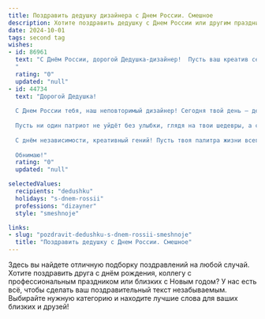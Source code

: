 ```yaml
---
title: Поздравить дедушку дизайнера с Днем России. Смешное
description: Хотите поздравить дедушку с Днем России или другим праздником? Наш ИИ создаст незабываемое поздравление, а вы обязательно выделитесь среди других.  
date: 2024-10-01
tags: second tag
wishes:
- id: 86961
  text: "С Днём России, дорогой Дедушка-дизайнер!  Пусть ваш креатив сегодня будет настолько же ярким и впечатляющим, как триколор, а фантазия – настолько же необъятной, как русская душа (и как ваш будущий шедевр, который вы, конечно же,  уже придумали!).  Желаю вам крепкого здоровья и  столько вдохновения, чтобы хватило на дизайн целой страны –  а лучше, двух!
  "
  rating: "0"
  updated: "null"
- id: 44734
  text: "Дорогой Дедушка!
  
  С Днем России тебя, наш неповторимый дизайнер! Сегодня твой день — день нашей страны и твоя возможность «покрасить» его в яркие цвета! Пусть наши берёзки вянут от зависти к твоим креативным идеям, а флаги развиваются так же гордо, как твои самые смелые проекты!
  
  Пусть ни один патриот не уйдёт без улыбки, глядя на твои шедевры, а самые строгие критики будут под впечатлением от твоих дизайнерских решений! Желаю, чтобы вдохновение приходило к тебе, как хороший Wi-Fi — быстро и без перебоев, а идеи приходили на ум так же легко, как мы заказываем пиццу!
  
  С днём независимости, креативный гений! Пусть твоя палитра жизни всегда будет яркой, а твоя работа — успешной!
  
  Обнимаю!"
  rating: "0"
  updated: "null"

selectedValues:
  recipients: "dedushku"
  holidays: "s-dnem-rossii"
  professions: "dizayner"
  style: "smeshnoje"

links:
- slug: "pozdravit-dedushku-s-dnem-rossii-smeshnoje"
  title: "Поздравить дедушку с Днем России. Смешное"
---
```


Здесь вы найдете отличную подборку поздравлений на любой случай.
Хотите поздравить друга с днём рождения, коллегу с профессиональным праздником или близких с Новым годом? У нас есть всё, чтобы сделать ваш поздравительный текст незабываемым. Выбирайте нужную категорию и находите лучшие слова для ваших близких и друзей!
